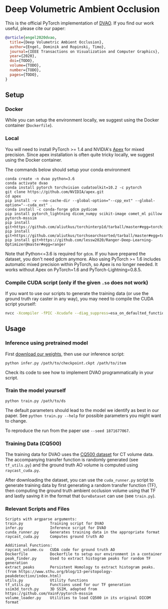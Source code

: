 # Deep Volumetric Ambient Occlusion
This is the official PyTorch implementation of [DVAO](https://xetaiz.github.io/dvao).
If you find our work useful, please cite our paper:
```bibtex
@article{engel2020dvao,
  title={Deep Volumetric Ambient Occlusion},
  author={Engel, Dominik and Ropinski, Timo},
  journal={IEEE Transactions on Visualization and Computer Graphics},
  year={2020},
  doi={TODO},
  volume={TODO},
  number={TODO},
  pages={TODO},
}
```

## Setup
### Docker
While you can setup the environment locally, we suggest using the Docker container (`Dockerfile`).

### Local
You will need to install PyTorch >= 1.4 and NVIDIA's [Apex](https://github.com/nvidia/apex) for mixed precision. Since apex installation is often quite tricky locally, we suggest using the Docker container.

The commands below should setup your conda environment
```
conda create -n dvao python=3.6
conda activate dvao
conda install pytorch torchvision cudatoolkit=10.2 -c pytorch
git clone https://github.com/NVIDIA/apex.git
cd apex
pip install -v --no-cache-dir --global-option="--cpp_ext" --global-option="--cuda_ext" .
conda install -c conda-forge gdcm pydicom
pip install pytorch_lightning dicom_numpy scikit-image comet_ml pillow pytorch-msssim
pip install git+https://github.com/aliutkus/torchinterp1d/tarball/master#egg=torchinterp1d
pip install git+https://github.com/aliutkus/torchsearchsorted/tarball/master#egg=torchsearchsorted
pip install git+https://github.com/lessw2020/Ranger-Deep-Learning-Optimizer@master#egg=ranger
```
Note that Python<=3.6 is required for `gdcm`. If you have prepared the dataset, you don't need gdcm anymore. Also using PyTorch >= 1.6 includes automatic mixed precision within PyTorch, so Apex is no longer needed.
It works without Apex on PyTorch=1.6 and PyTorch-Lightning=0.8.5.

### Compile CUDA script (only if the given `.so` does not work)
If you want to use our scripts to generate the training data (or use the ground truth ray caster in any way), you may need to compile the CUDA script yourself:
```bash
nvcc -Xcompiler -fPIC -Xcudafe --diag_suppress=esa_on_defaulted_function_ignored -shared -o raycast_volume.so raycast_volume.cu
```

## Usage
### Inference using pretrained model
First [download our weights](https://docs.google.com/uc?export=download&id=1MJ8AqKqR5Z9U3gsLpR_rJUAxfUevTVlI), then use our inference script:
```
python infer.py /path/to/checkpoint.ckpt /path/to/item
```
Check its code to see how to implement DVAO programmatically in your script.

### Train the model yourself
```
python train.py /path/to/ds
```
The default parameters should lead to the model we identify as best in our paper. See `python train.py --help` for possible parameters you might want to change.

To reproduce the run from the paper use `--seed 1871677067`.

### Training Data (CQ500)
The training data for DVAO uses the [CQ500 dataset](http://headctstudy.qure.ai/dataset) for CT volume data. The accompanying transfer function is randomly generated (see `tf_utils.py`) and the ground truth AO volume is computed using `raycast_cuda.py`.

After downloading the dataset, you can use the `cuda_runner.py` script to generate training data by first generating a random transfer function (TF), then computing the ground truth ambient occlusion volume using that TF and lastly saving it in the format that `QureDataset` can use (see `train.py`).

### Relevant Scripts and Files
```
Scripts with argparse arguments:
train.py            Training script for DVAO
infer.py            Inference script for DVAO
cunda_runner.py     Generates training data in the appropriate format
raycast_cuda.py     Computes ground truth AO

Additional Functions:
raycast_volume.cu   CUDA code for ground truth AO
Dockerfile          Dockerfile to setup our environment in a container
peak_finder.py      Used to extract histogram peaks for random TF generation
extract_peaks       Persistent Homology to extract histogram peaks. (from https://www.sthu.org/blog/13-perstopology-peakdetection/index.html)
utils.py            Utility functions
tf_utils.py         Functions used for our TF generation
ssim3d_torch.py     3D SSIM, adopted from https://github.com/VainF/pytorch-msssim
volume_loader.py    Utilities to load CQ500 in its original DICOM format
```
